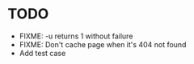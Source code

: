 # TODO

* FIXME: -u returns 1 without failure
* FIXME: Don't cache page when it's 404 not found
* Add test case

